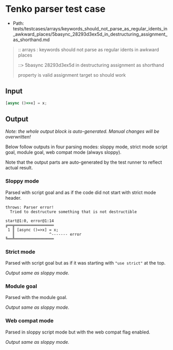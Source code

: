 # Tenko parser test case

- Path: tests/testcases/arrays/keywords_should_not_parse_as_regular_idents_in_awkward_places/5basync_28293d3ex5d_in_destructuring_assignment_as_shorthand.md

> :: arrays : keywords should not parse as regular idents in awkward places
>
> ::> 5basync 28293d3ex5d in destructuring assignment as shorthand
>
> property is valid assignment target so should work

## Input

`````js
[async ()=>x] = x;
`````

## Output

_Note: the whole output block is auto-generated. Manual changes will be overwritten!_

Below follow outputs in four parsing modes: sloppy mode, strict mode script goal, module goal, web compat mode (always sloppy).

Note that the output parts are auto-generated by the test runner to reflect actual result.

### Sloppy mode

Parsed with script goal and as if the code did not start with strict mode header.

`````
throws: Parser error!
  Tried to destructure something that is not destructible

start@1:0, error@1:14
╔══╦═════════════════
 1 ║ [async ()=>x] = x;
   ║               ^------- error
╚══╩═════════════════

`````

### Strict mode

Parsed with script goal but as if it was starting with `"use strict"` at the top.

_Output same as sloppy mode._

### Module goal

Parsed with the module goal.

_Output same as sloppy mode._

### Web compat mode

Parsed in sloppy script mode but with the web compat flag enabled.

_Output same as sloppy mode._
